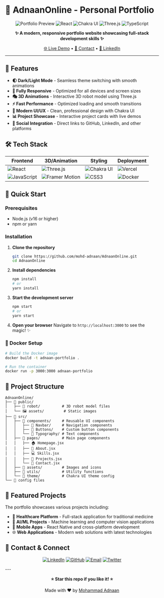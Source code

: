 # 🚀 AdnaanOnline - Personal Portfolio

<div align="center">

![Portfolio Preview](https://img.shields.io/badge/Portfolio-Live-brightgreen?style=for-the-badge&logo=vercel)
![React](https://img.shields.io/badge/React-18.x-61DAFB?style=for-the-badge&logo=react)
![Chakra UI](https://img.shields.io/badge/Chakra_UI-319795?style=for-the-badge&logo=chakra-ui)
![Three.js](https://img.shields.io/badge/Three.js-000000?style=for-the-badge&logo=three.js)
![TypeScript](https://img.shields.io/badge/TypeScript-007ACC?style=for-the-badge&logo=typescript)

**✨ A modern, responsive portfolio website showcasing full-stack development skills ✨**

[🌐 Live Demo](https://adnaanonline.vercel.app) • [📧 Contact](mailto:mohammadadnan@zhcet.ac.in) • [💼 LinkedIn](https://www.linkedin.com/in/mohammad-adnaan-51272024a/)

</div>

---

## 🎨 Features

- **🌓 Dark/Light Mode** - Seamless theme switching with smooth animations
- **📱 Fully Responsive** - Optimized for all devices and screen sizes
- **🎭 3D Animations** - Interactive 3D robot model using Three.js
- **⚡ Fast Performance** - Optimized loading and smooth transitions
- **🎯 Modern UI/UX** - Clean, professional design with Chakra UI
- **📊 Project Showcase** - Interactive project cards with live demos
- **🔗 Social Integration** - Direct links to GitHub, LinkedIn, and other platforms

## 🛠️ Tech Stack

<div align="center">

| Frontend | 3D/Animation | Styling | Deployment |
|----------|--------------|---------|------------|
| ![React](https://img.shields.io/badge/-React-61DAFB?style=flat-square&logo=react&logoColor=white) | ![Three.js](https://img.shields.io/badge/-Three.js-000000?style=flat-square&logo=three.js&logoColor=white) | ![Chakra UI](https://img.shields.io/badge/-Chakra_UI-319795?style=flat-square&logo=chakra-ui&logoColor=white) | ![Vercel](https://img.shields.io/badge/-Vercel-000000?style=flat-square&logo=vercel&logoColor=white) |
| ![JavaScript](https://img.shields.io/badge/-JavaScript-F7DF1E?style=flat-square&logo=javascript&logoColor=black) | ![Framer Motion](https://img.shields.io/badge/-Framer_Motion-0055FF?style=flat-square&logo=framer&logoColor=white) | ![CSS3](https://img.shields.io/badge/-CSS3-1572B6?style=flat-square&logo=css3&logoColor=white) | ![Docker](https://img.shields.io/badge/-Docker-2496ED?style=flat-square&logo=docker&logoColor=white) |

</div>

## 🚀 Quick Start

### Prerequisites
- Node.js (v16 or higher)
- npm or yarn

### Installation

1. **Clone the repository**
   ```bash
   git clone https://github.com/mohd-adnaan/AdnaanOnline.git
   cd AdnaanOnline
   ```

2. **Install dependencies**
   ```bash
   npm install
   # or
   yarn install
   ```

3. **Start the development server**
   ```bash
   npm start
   # or
   yarn start
   ```

4. **Open your browser**
   Navigate to `http://localhost:3000` to see the magic! ✨

### 🐳 Docker Setup

```bash
# Build the Docker image
docker build -t adnaan-portfolio .

# Run the container
docker run -p 3000:3000 adnaan-portfolio
```

## 📁 Project Structure

```
AdnaanOnline/
├── 📂 public/
│   ├── 🤖 robot/          # 3D robot model files
│   └── 🖼️ assets/         # Static images
├── 📂 src/
│   ├── 📂 components/     # Reusable UI components
│   │   ├── 🧭 Navbar/     # Navigation components
│   │   ├── 🎯 Buttons/    # Custom button components
│   │   └── 📝 Typography/ # Text components
│   ├── 📂 pages/          # Main page components
│   │   ├── 🏠 Homepage.jsx
│   │   ├── 👤 About.jsx
│   │   ├── 💻 Skills.jsx
│   │   ├── 🚀 Projects.jsx
│   │   └── 📧 Contact.jsx
│   ├── 📂 assets/         # Images and icons
│   ├── 📂 utils/          # Utility functions
│   └── 🎨 theme/          # Chakra UI theme config
└── 🔧 config files
```

## 🌟 Featured Projects

The portfolio showcases various projects including:
- 🏥 **Healthcare Platform** - Full-stack application for traditional medicine
- 🤖 **AI/ML Projects** - Machine learning and computer vision applications
- 📱 **Mobile Apps** - React Native and cross-platform development
- 🌐 **Web Applications** - Modern web solutions with latest technologies

## 📧 Contact & Connect

<div align="center">

[![LinkedIn](https://img.shields.io/badge/-LinkedIn-0077B5?style=for-the-badge&logo=linkedin&logoColor=white)](https://www.linkedin.com/in/mohammad-adnaan-51272024a/)
[![GitHub](https://img.shields.io/badge/-GitHub-181717?style=for-the-badge&logo=github&logoColor=white)](https://github.com/mohd-adnaan)
[![Email](https://img.shields.io/badge/-Email-D14836?style=for-the-badge&logo=gmail&logoColor=white)](mailto:mohammadadnan@zhcet.ac.in)
[![Twitter](https://img.shields.io/badge/-Twitter-1DA1F2?style=for-the-badge&logo=twitter&logoColor=white)](https://twitter.com/callmeadnaan19)

</div>
---

<div align="center">

**⭐ Star this repo if you like it! ⭐**

Made with ❤️ by [Mohammad Adnaan](https://github.com/mohd-adnaan)

</div>